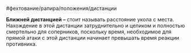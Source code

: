#фехтование/рапира/положения/дистанции

**Ближней дистанцией –** стоит называть расстояние укола с места. Нахождение в этой дистанции затруднительно и целиком и полностью смертельно для соперников, поскольку время, необходимое для прямой атаки с этой дистанции начинает превышать время реакции противника.
